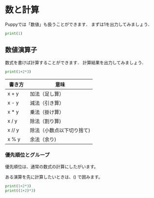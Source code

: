# 数と計算

Puppyでは「数値」も扱うことができます．
まずは1を出力してみましょう．

```python
print(1)
```

## 数値演算子

数式を書けば計算することができます．
計算結果を出力してみましょう．

```python
print(1+2*3)
```

|書き方  |意味           |
|---------|--------------|
|x + y　  | 加法（足し算）  |
|x - y　  | 減法（引き算）  |
|x * y　  | 乗法（掛け算）  |
|x / y　  | 除法（割り算)   |
|x // y　 | 除法（小数点以下切り捨て) |
|x % y　  | 余法（余り)   |

### 優先順位とグループ

優先順位は、通常の数式の計算にしたがいます。

ある演算を先に計算したいときは、() で囲みます。

```python
print(1+2*3)
print((1+2)*3)
```